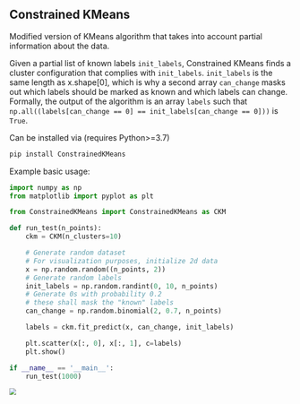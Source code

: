 <h2>Constrained KMeans</h2>
Modified version of KMeans algorithm that takes into account
partial information about the data.

Given a partial list of known labels `init_labels`, Constrained KMeans
finds a cluster configuration that complies with `init_labels`.
`init_labels` is the same length as x.shape[0], which is why
a second array `can_change` masks out which labels should be
marked as known and which labels can change.
Formally, the output of the algorithm is an array `labels` such that
`np.all((labels[can_change == 0] == init_labels[can_change == 0]))` is `True`.

Can be installed via (requires Python>=3.7)
```bash
pip install ConstrainedKMeans
```

Example basic usage:
```python
import numpy as np
from matplotlib import pyplot as plt

from ConstrainedKMeans import ConstrainedKMeans as CKM

def run_test(n_points):
    ckm = CKM(n_clusters=10)

    # Generate random dataset
    # For visualization purposes, initialize 2d data
    x = np.random.random((n_points, 2))
    # Generate random labels
    init_labels = np.random.randint(0, 10, n_points)
    # Generate 0s with probability 0.2
    # these shall mask the "known" labels
    can_change = np.random.binomial(2, 0.7, n_points)

    labels = ckm.fit_predict(x, can_change, init_labels)

    plt.scatter(x[:, 0], x[:, 1], c=labels)
    plt.show()

if __name__ == '__main__':
    run_test(1000)

```

<img src="https://github.com/ferrocactus/ConstrainedKMeans/blob/master/images/example.png" style="zoom:72%;" />
